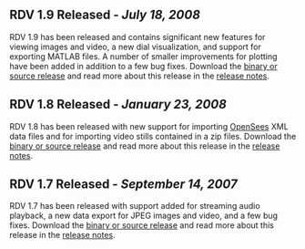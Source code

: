 ## RDV 1.9 Released - _July 18, 2008_ ##

RDV 1.9 has been released and contains significant new features for viewing images and video, a new dial visualization, and support for exporting MATLAB files. A number of smaller improvements for plotting have been added in addition to a few bug fixes. Download the [binary or source release](http://code.google.com/p/rdv/downloads/list?q=label:1.9) and read more about this release in the [release notes](http://code.google.com/p/rdv/wiki/ReleaseNotes#RDV_1.9_-_July_18,_2008).

## RDV 1.8 Released - _January 23, 2008_ ##

RDV 1.8 has been released with new support for importing [OpenSees](http://opensees.berkeley.edu/) XML data files and for importing video stills contained in a zip files. Download the [binary or source release](http://code.google.com/p/rdv/downloads/list?q=label:1.8) and read more about this release in the [release notes](http://code.google.com/p/rdv/wiki/ReleaseNotes#RDV_1.8_-_January_23,_2008).

## RDV 1.7 Released - _September 14, 2007_ ##

RDV 1.7 has been released with support added for streaming audio playback, a new data export for JPEG images and video, and a few bug fixes. Download the [binary or source release](http://code.google.com/p/rdv/downloads/list?q=label:1.7) and read more about this release in the [release notes](http://code.google.com/p/rdv/wiki/ReleaseNotes#RDV_1.7_-_September_14,_2007).